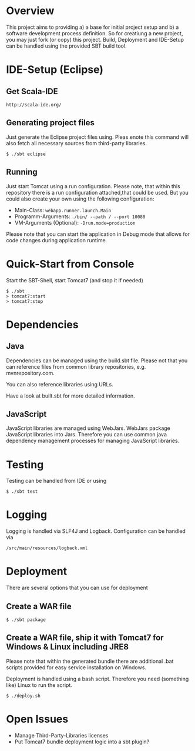 # Overview

This project aims to providing a) a base for initial project setup and 
b) a software development process definition. So for creatiung a new project,
you may just fork (or copy) this project. Build, Deployment and IDE-Setup can be
 handled using the provided SBT build tool.


# IDE-Setup (Eclipse)

## Get Scala-IDE

```
http://scala-ide.org/
```


## Generating project files

Just generate the Eclipse project files using. Pleas enote this command will 
also fetch all necessary sources from third-party libraries.

```
$ ./sbt eclipse
```

## Running

Just start Tomcat using a run configuration. Please note, that within this 
repository there is a run configuration attached,that could be used. But you
could also create your own using the following configuration:

- Main-Class: `webapp.runner.launch.Main`
- Programm-Arguments: `./bin/ --path / --port 10080`
- VM-Arguments (Optional): `-Drun.mode=production`

Please note that you can start the application in Debug mode that allows for 
code changes during application runtime. 

# Quick-Start from Console

Start the SBT-Shell, start Tomcat7 (and stop it if needed) 
```
$ ./sbt
> tomcat7:start
> tomcat7:stop
```

# Dependencies

## Java

Dependencies can be managed using the build.sbt file. Please not that you can 
reference files from common library repositories, e.g. mvnrepository.com.

You can also reference libraries using URLs. 

Have a look at built.sbt for more detailed information. 

## JavaScript

JavaScript libraries are managed using WebJars. WebJars package JavaScript 
libraries into Jars. Therefore you can use common java dependency management 
processes for managing JavaScript libraries.

# Testing

Testing can be handled from IDE or using 
```
$ ./sbt test
```

# Logging

Logging is handled via SLF4J and Logback. Configuration can be handled via  

```
/src/main/resources/logback.xml
```


# Deployment

There are several options that you can use for deployment

## Create a WAR file

```
$ ./sbt package 
```

## Create a WAR file, ship it with Tomcat7 for Windows & Linux including JRE8

Please note that within the generated bundle there are additional .bat scripts 
provided for easy service installation on Windows. 

Deployment is handled using a bash script. Therefore you need (something like) 
Linux to run the script.

```
$ ./deploy.sh
```

# Open Issues

- Manage Third-Party-Libraries licenses
- Put Tomcat7 bundle deployment logic into a sbt plugin? 
